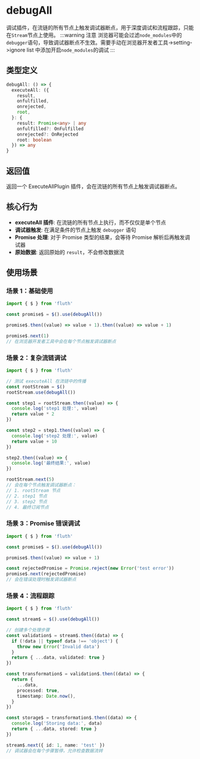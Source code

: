 # debugAll

调试插件，在流链的所有节点上触发调试器断点，用于深度调试和流程跟踪，只能在`Stream`节点上使用。
:::warning 注意
浏览器可能会过滤`node_modules`中的`debugger`语句，导致调试器断点不生效。需要手动在浏览器开发者工具->setting->ignore list 中添加开启`node_modules`的调试
:::

## 类型定义

```typescript
debugAll: () => {
  executeAll: ({
    result,
    onfulfilled,
    onrejected,
    root,
  }: {
    result: Promise<any> | any
    onfulfilled?: OnFulfilled
    onrejected?: OnRejected
    root: boolean
  }) => any
}
```

## 返回值

返回一个 ExecuteAllPlugin 插件，会在流链的所有节点上触发调试器断点。

## 核心行为

- **executeAll 插件**: 在流链的所有节点上执行，而不仅仅是单个节点
- **调试器触发**: 在满足条件的节点上触发 `debugger` 语句
- **Promise 处理**: 对于 Promise 类型的结果，会等待 Promise 解析后再触发调试器
- **原始数据**: 返回原始的 `result`，不会修改数据流

## 使用场景

### 场景 1：基础使用

```typescript
import { $ } from 'fluth'

const promise$ = $().use(debugAll())

promise$.then((value) => value + 1).then((value) => value + 1)

promise$.next(1)
// 在浏览器开发者工具中会在每个节点触发调试器断点
```

### 场景 2：复杂流链调试

```typescript
import { $ } from 'fluth'

// 测试 executeAll 在流链中的传播
const rootStream = $()
rootStream.use(debugAll())

const step1 = rootStream.then((value) => {
  console.log('step1 处理:', value)
  return value * 2
})

const step2 = step1.then((value) => {
  console.log('step2 处理:', value)
  return value + 10
})

step2.then((value) => {
  console.log('最终结果:', value)
})

rootStream.next(5)
// 会在每个节点触发调试器断点：
// 1. rootStream 节点
// 2. step1 节点
// 3. step2 节点
// 4. 最终订阅节点
```

### 场景 3：Promise 错误调试

```typescript
import { $ } from 'fluth'

const promise$ = $().use(debugAll())

promise$.then((value) => value + 1)

const rejectedPromise = Promise.reject(new Error('test error'))
promise$.next(rejectedPromise)
// 会在错误处理时触发调试器断点
```

### 场景 4：流程跟踪

```typescript
import { $ } from 'fluth'

const stream$ = $().use(debugAll())

// 创建多个处理步骤
const validation$ = stream$.then((data) => {
  if (!data || typeof data !== 'object') {
    throw new Error('Invalid data')
  }
  return { ...data, validated: true }
})

const transformation$ = validation$.then((data) => {
  return {
    ...data,
    processed: true,
    timestamp: Date.now(),
  }
})

const storage$ = transformation$.then((data) => {
  console.log('Storing data:', data)
  return { ...data, stored: true }
})

stream$.next({ id: 1, name: 'test' })
// 调试器会在每个步骤暂停，允许检查数据流转
```
